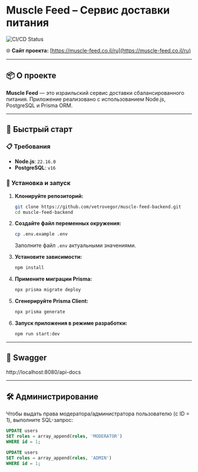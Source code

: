 # Muscle Feed – Сервис доставки питания

![CI/CD Status](https://github.com/vetrovegor/muscle-feed-backend/actions/workflows/deploy.yml/badge.svg)

🌐 **Сайт проекта:** [https://muscle-feed.co.il/ru](https://muscle-feed.co.il/ru)

---

## 📦 О проекте

**Muscle Feed** — это израильский сервис доставки сбалансированного питания. Приложение реализовано с использованием Node.js, PostgreSQL и Prisma ORM.

---

## 🚀 Быстрый старт

### 📋 Требования

- **Node.js**: `22.16.0`
- **PostgreSQL**: `v16`

### 🔧 Установка и запуск

1. **Клонируйте репозиторий:**

   ```bash
   git clone https://github.com/vetrovegor/muscle-feed-backend.git
   cd muscle-feed-backend
   ```

2. **Создайте файл переменных окружения:**

   ```bash
   cp .env.example .env
   ```

   Заполните файл `.env` актуальными значениями.

3. **Установите зависимости:**

   ```bash
   npm install
   ```

4. **Примените миграции Prisma:**

   ```bash
   npx prisma migrate deploy
   ```

5. **Сгенерируйте Prisma Client:**

   ```bash
   npx prisma generate
   ```

6. **Запуск приложения в режиме разработки:**

   ```bash
   npm run start:dev
   ```

---

## 📄 Swagger

http://localhost:8080/api-docs

---

## 🛠 Администрирование

Чтобы выдать права модератора/администратора пользователю (с ID = 1), выполните SQL-запрос:

```sql
UPDATE users
SET roles = array_append(roles, 'MODERATOR')
WHERE id = 1;

UPDATE users
SET roles = array_append(roles, 'ADMIN')
WHERE id = 1;
```
